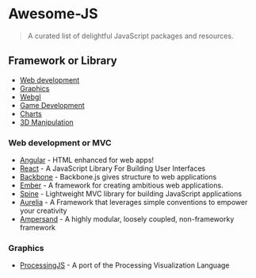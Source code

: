 # Awesome-JS
> A curated list of delightful JavaScript packages and resources.

## Framework or Library

- [Web development](#web-development-or-mvc)
- [Graphics](#graphics)
- [Webgl](#webgl)
- [Game Development](#game-development)
- [Charts](#charts)
- [3D Manipulation](#3d-manipulation)


### Web development or MVC

- [Angular](https://angularjs.org/) - HTML enhanced for web apps!
- [React](https://github.com/facebook/react) - A JavaScript Library For Building User Interfaces
- [Backbone](http://backbonejs.org/) - Backbone.js gives structure to web applications
- [Ember](http://emberjs.com/) - A framework for creating ambitious web applications.
- [Spine](https://github.com/spine/spine) - Lightweight MVC library for building JavaScript applications
- [Aurelia](https://github.com/aurelia/framework) - A Framework that leverages simple conventions to empower your creativity
- [Ampersand](http://ampersandjs.com/) - A highly modular, loosely coupled, non-frameworky framework

### Graphics

- [ProcessingJS](http://processingjs.org/) - A port of the Processing Visualization Language

